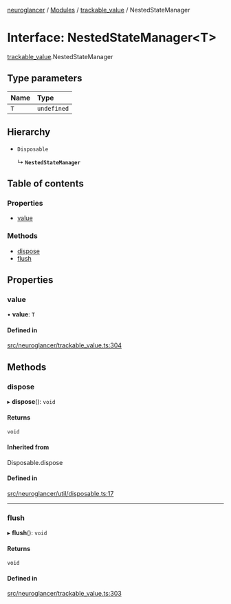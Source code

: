 [neuroglancer](../README.md) / [Modules](../modules.md) / [trackable\_value](../modules/trackable_value.md) / NestedStateManager

# Interface: NestedStateManager<T\>

[trackable_value](../modules/trackable_value.md).NestedStateManager

## Type parameters

| Name | Type |
| :------ | :------ |
| `T` | `undefined` |

## Hierarchy

- `Disposable`

  ↳ **`NestedStateManager`**

## Table of contents

### Properties

- [value](trackable_value.NestedStateManager.md#value)

### Methods

- [dispose](trackable_value.NestedStateManager.md#dispose)
- [flush](trackable_value.NestedStateManager.md#flush)

## Properties

### value

• **value**: `T`

#### Defined in

[src/neuroglancer/trackable_value.ts:304](https://github.com/ActiveBrainAtlas2/neuroglancer/blob/b9eb98e6/src/neuroglancer/trackable_value.ts#L304)

## Methods

### dispose

▸ **dispose**(): `void`

#### Returns

`void`

#### Inherited from

Disposable.dispose

#### Defined in

[src/neuroglancer/util/disposable.ts:17](https://github.com/ActiveBrainAtlas2/neuroglancer/blob/b9eb98e6/src/neuroglancer/util/disposable.ts#L17)

___

### flush

▸ **flush**(): `void`

#### Returns

`void`

#### Defined in

[src/neuroglancer/trackable_value.ts:303](https://github.com/ActiveBrainAtlas2/neuroglancer/blob/b9eb98e6/src/neuroglancer/trackable_value.ts#L303)
